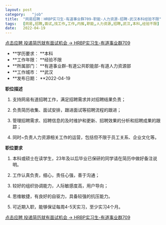 ```yaml
---
layout:	post
category:	"job"
title:	"网易招聘：HRBP实习生-有道事业群709-职能-人力资源-招聘-武汉本科经验不限"
tags:	[网易,招聘,面试,找工作,工作,内推,职能,人力资源,招聘,武汉,本科,经验不限]
date:	2022-04-19
---
```


[点击应聘 投递简历就有面试机会 ->  HRBP实习生-有道事业群709](http://mobile.bole.netease.com/bole/boleDetail?id=39739&employeeId=346f03c3cda5f04c&key=all)



- **学历要求： **本科
- **工作年限： **经验不限
- **所属部门： **有道事业群-有道公共职能部-有道人力资源部
- **工作城市： **武汉
- **发布日期： **2022-04-19



**职位描述**

1. 支持网易有道招聘工作，满足招聘需求并对招聘结果负责；

2. 负责简历收集、面试安排，跟进面试等招聘流程的跟进；

3. 管理招聘需求、招聘信息的及时维护和更新、招聘效果的分析和招聘成果的跟踪；

4. 同时~负责人力资源相关工作的运营，包括但不限于员工关系、企业文化等。



**职位要求**

1. 本科或硕士在读学生，23年及以后毕业已保研的同学请在简历中做好备注说明。

2. 工作认真负责，细心，责任心强，善于沟通；

3. 较好的组织协调能力，人际敏感度高，用户导向；

4. 思维敏捷，有良好的自驱力，具备较强的抗压能力。

5. 可近期入职，能够保证每周4-5天实习，至少实习4个月。



[点击应聘 投递简历就有面试机会 ->  HRBP实习生-有道事业群709](http://mobile.bole.netease.com/bole/boleDetail?id=39739&employeeId=346f03c3cda5f04c&key=all)